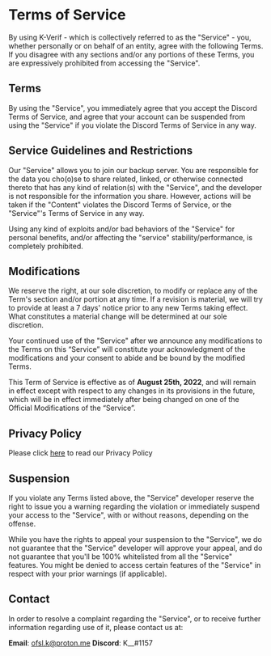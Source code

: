 # Terms of Service
By using K-Verif - which is collectively referred to as the "Service" - you, whether personally or on behalf of an entity, agree with the following Terms. If you disagree with any sections and/or any portions of these Terms, you are expressively prohibited from accessing the "Service".

## Terms
By using the "Service", you immediately agree that you accept the Discord Terms of Service, and agree that your account can be suspended from using the "Service" if you violate the Discord Terms of Service in any way.

## Service Guidelines and Restrictions
Our "Service" allows you to join our backup server. You are responsible for the data you cho(o)se to share related, linked, or otherwise connected thereto that has any kind of relation(s) with the "Service", and the developer is not responsible for the information you share. However, actions will be taken if the "Content" violates the Discord Terms of Service, or the "Service"'s Terms of Service in any way.

Using any kind of exploits and/or bad behaviors of the "Service" for personal benefits, and/or affecting the "service" stability/performance, is completely prohibited.

## Modifications
We reserve the right, at our sole discretion, to modify or replace any of the Term's section and/or portion at any time. If a revision is material, we will try to provide at least a 7 days' notice prior to any new Terms taking effect. What constitutes a material change will be determined at our sole discretion.

Your continued use of the "Service" after we announce any modifications to the Terms on this “Service” will constitute your acknowledgment of the modifications and your consent to abide and be bound by the modified Terms.

This Term of Service is effective as of **August 25th, 2022**, and will remain in effect except with respect to any changes in its provisions in the future, which will be in effect immediately after being changed on one of the Official Modifications of the “Service”.

## Privacy Policy
Please click [here](PRIVACY_LINK) to read our Privacy Policy

## Suspension
If you violate any Terms listed above, the "Service" developer reserve the right to issue you a warning regarding the violation or immediately suspend your access to the "Service", with or without reasons, depending on the offense.

While you have the rights to appeal your suspension to the "Service", we do not guarantee that the "Service" developer will approve your appeal, and do not guarantee that you'll be 100% whitelisted from all the "Service" features. You might be denied to access certain features of the "Service" in respect with your prior warnings (if applicable).

## Contact
In order to resolve a complaint regarding the "Service", or to receive further information regarding use of it, please contact us at:

**Email**: ofsl.k@proton.me
**Discord**: K__#1157

